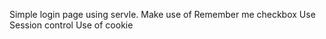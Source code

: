 Simple login page using servle.
Make use of Remember me checkbox 
Use Session control
Use of cookie
